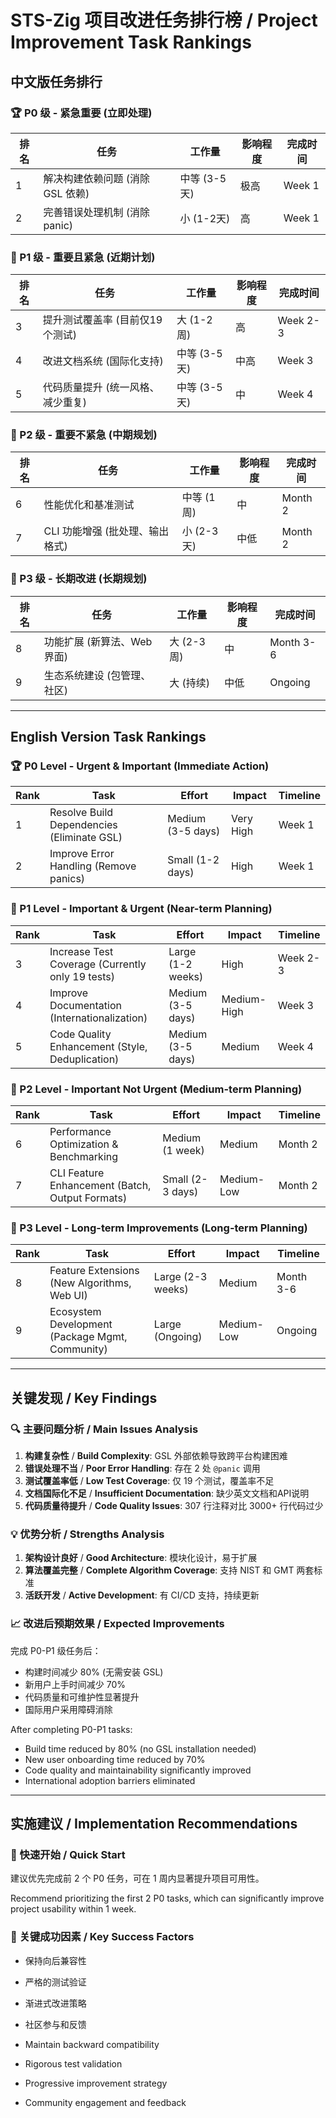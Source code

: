 # STS-Zig 项目改进任务排行榜 / Project Improvement Task Rankings

## 中文版任务排行

### 🏆 P0 级 - 紧急重要 (立即处理)

| 排名 | 任务 | 工作量 | 影响程度 | 完成时间 |
|------|------|--------|----------|----------|
| 1 | 解决构建依赖问题 (消除 GSL 依赖) | 中等 (3-5天) | 极高 | Week 1 |
| 2 | 完善错误处理机制 (消除 panic) | 小 (1-2天) | 高 | Week 1 |

### 🥇 P1 级 - 重要且紧急 (近期计划)

| 排名 | 任务 | 工作量 | 影响程度 | 完成时间 |
|------|------|--------|----------|----------|
| 3 | 提升测试覆盖率 (目前仅19个测试) | 大 (1-2周) | 高 | Week 2-3 |
| 4 | 改进文档系统 (国际化支持) | 中等 (3-5天) | 中高 | Week 3 |
| 5 | 代码质量提升 (统一风格、减少重复) | 中等 (3-5天) | 中 | Week 4 |

### 🥈 P2 级 - 重要不紧急 (中期规划)

| 排名 | 任务 | 工作量 | 影响程度 | 完成时间 |
|------|------|--------|----------|----------|
| 6 | 性能优化和基准测试 | 中等 (1周) | 中 | Month 2 |
| 7 | CLI 功能增强 (批处理、输出格式) | 小 (2-3天) | 中低 | Month 2 |

### 🥉 P3 级 - 长期改进 (长期规划)

| 排名 | 任务 | 工作量 | 影响程度 | 完成时间 |
|------|------|--------|----------|----------|
| 8 | 功能扩展 (新算法、Web界面) | 大 (2-3周) | 中 | Month 3-6 |
| 9 | 生态系统建设 (包管理、社区) | 大 (持续) | 中低 | Ongoing |

---

## English Version Task Rankings

### 🏆 P0 Level - Urgent & Important (Immediate Action)

| Rank | Task | Effort | Impact | Timeline |
|------|------|--------|--------|----------|
| 1 | Resolve Build Dependencies (Eliminate GSL) | Medium (3-5 days) | Very High | Week 1 |
| 2 | Improve Error Handling (Remove panics) | Small (1-2 days) | High | Week 1 |

### 🥇 P1 Level - Important & Urgent (Near-term Planning)

| Rank | Task | Effort | Impact | Timeline |
|------|------|--------|--------|----------|
| 3 | Increase Test Coverage (Currently only 19 tests) | Large (1-2 weeks) | High | Week 2-3 |
| 4 | Improve Documentation (Internationalization) | Medium (3-5 days) | Medium-High | Week 3 |
| 5 | Code Quality Enhancement (Style, Deduplication) | Medium (3-5 days) | Medium | Week 4 |

### 🥈 P2 Level - Important Not Urgent (Medium-term Planning)

| Rank | Task | Effort | Impact | Timeline |
|------|------|--------|--------|----------|
| 6 | Performance Optimization & Benchmarking | Medium (1 week) | Medium | Month 2 |
| 7 | CLI Feature Enhancement (Batch, Output Formats) | Small (2-3 days) | Medium-Low | Month 2 |

### 🥉 P3 Level - Long-term Improvements (Long-term Planning)

| Rank | Task | Effort | Impact | Timeline |
|------|------|--------|--------|----------|
| 8 | Feature Extensions (New Algorithms, Web UI) | Large (2-3 weeks) | Medium | Month 3-6 |
| 9 | Ecosystem Development (Package Mgmt, Community) | Large (Ongoing) | Medium-Low | Ongoing |

---

## 关键发现 / Key Findings

### 🔍 主要问题分析 / Main Issues Analysis

1. **构建复杂性** / **Build Complexity**: GSL 外部依赖导致跨平台构建困难
2. **错误处理不当** / **Poor Error Handling**: 存在 2 处 `@panic` 调用
3. **测试覆盖率低** / **Low Test Coverage**: 仅 19 个测试，覆盖率不足
4. **文档国际化不足** / **Insufficient Documentation**: 缺少英文文档和API说明
5. **代码质量待提升** / **Code Quality Issues**: 307 行注释对比 3000+ 行代码过少

### 💡 优势分析 / Strengths Analysis

1. **架构设计良好** / **Good Architecture**: 模块化设计，易于扩展
2. **算法覆盖完整** / **Complete Algorithm Coverage**: 支持 NIST 和 GMT 两套标准
3. **活跃开发** / **Active Development**: 有 CI/CD 支持，持续更新

### 📈 改进后预期效果 / Expected Improvements

完成 P0-P1 级任务后：
- 构建时间减少 80% (无需安装 GSL)
- 新用户上手时间减少 70%
- 代码质量和可维护性显著提升
- 国际用户采用障碍消除

After completing P0-P1 tasks:
- Build time reduced by 80% (no GSL installation needed)
- New user onboarding time reduced by 70%  
- Code quality and maintainability significantly improved
- International adoption barriers eliminated

---

## 实施建议 / Implementation Recommendations

### 🚀 快速开始 / Quick Start
建议优先完成前 2 个 P0 任务，可在 1 周内显著提升项目可用性。

Recommend prioritizing the first 2 P0 tasks, which can significantly improve project usability within 1 week.

### 🎯 关键成功因素 / Key Success Factors
- 保持向后兼容性
- 严格的测试验证
- 渐进式改进策略
- 社区参与和反馈

- Maintain backward compatibility
- Rigorous test validation  
- Progressive improvement strategy
- Community engagement and feedback